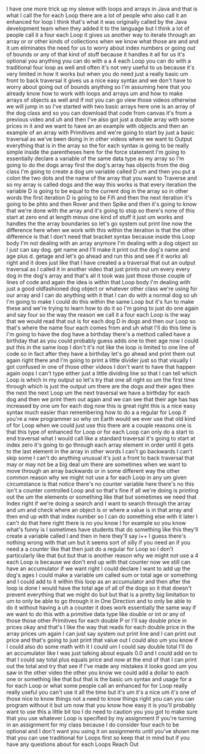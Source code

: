 I have one more trick up my sleeve with loops and arrays in Java and that is what I call the for each Loop there are a lot of people who also call it an enhanced for loop I think that's what it was originally called by the Java development team when they added it to the language but I think a lot of people call it a four each Loop it gives us another way to iterate through an array or or other kinds of collections when we know what those are and and it um eliminates the need for us to worry about index numbers or going out of bounds or any of that kind of stuff because it handles it all for us it's optional you anything you can do with a a 4 each Loop you can do with a traditional four loop as well and often it's not very useful to us because it's very limited in how it works but when you do need just a really basic um front to back traversal it gives us a nice easy syntax and we don't have to worry about going out of bounds anything so I'm assuming here that you already know how to work with loops and arrays um and how to make arrays of objects as well and if not you can go view those videos otherwise we will jump in so I've started with two basic arrays here one is an array of the dog class and so you can download that code from canvas it's from a previous video and uh and then I've also got just a double array with some prices in it and we want to have an an example with objects and then an example of an array with Primitives and we're going to start by just a basic traversal as we've been doing in in other videos where we want to Output everything that is in the array so the for each syntax is going to be really simple inside the parentheses here for the force statement I'm going to essentially declare a variable of the same data type as my array so I'm going to do the dogs array first the dog's array has objects from the dog class I'm going to create a dog um variable called D um and then you put a colon the two dots and the name of the array that you want to Traverse and so my array is called dogs and the way this works is that every iteration the variable D is going to be equal to the current dog in the array so in other words the first iteration D is going to be Fifi and then the next iteration it's going to be phto and then Rover and then Spike and then it's going to know that we're done with the array and it's going to stop so there's none of this start at zero end at length minus one kind of stuff it just um works and handles the the array boundaries so let's go system out print line now the difference here when we work with this within the iteration is that the other difference is that I don't need that bracket syntax because inside this Loop body I'm not dealing with an array anymore I'm dealing with a dog object so I just can say dog. get name and I'll make it print out the dog's name and age plus d. getage and let's go ahead and run this and see if it works all right and it does just like that I have created a a traversal that out an output traversal as I called it in another video that just prints out um every every dog in the dog's array and that's all it took was just those those couple of lines of code and again the idea is within that Loop body I'm dealing with just a good oldfashioned dog object or whatever other class we're using for our array and I can do anything with it that I can do with a normal dog so uh I'm going to make I could do this within the same Loop but it's fun to make these and we're trying to learn how to do it so I'm going to just do one again and say four so the way the reason we call it a four each Loop is the way that we would read that out is for each dog D in dogs and then our Loop so that's where the name four each comes from and uh what I'll do this time is I'm going to have the dog have a birthday there's a method called have a birthday that as you could probably guess adds one to their age now I could put this in the same loop I don't it's not like the loop is limited to one line of code so in fact after they have a birthday let's go ahead and print them out again right there and I'm going to print a little divider just so that visually I got confused in one of those other videos I don't want to have that happen again oops I can't type either just a little dividing line so that I can tell which Loop is which in my output so let's try that one all right so um the first time through which is just the output um there are the dogs and their ages then the next the next Loop um the next traversal we have a birthday for each dog and then we print them out again and we can see that their age has has increased by one um for each dog now this is great right this is a nice easy syntax much easier than remembering how to do a a regular for Loop if you're a new programmer so why on Earth would we ever use that old kind of for Loop when we could just use this there are a couple reasons one is that this type of enhanced for Loop or for each Loop can only do a start to end traversal what I would call like a standard traversal it's going to start at index zero it's going to go through each array element in order until it gets to the last element in the array in other words I can't go backwards I can't skip some I can't do anything unusual it's just a front to back traversal that may or may not be a big deal um there are sometimes when we want to move through an array backwards or in some different way the other common reason why we might not use a for each Loop in any um given circumstance is that notice there's no counter variable here there's no this isn't a counter controlled Loop and so that's fine if all we're doing is printing out the um the elements or something like that but sometimes we need that Index right if we're doing a search and I want to search through the array and um and check where an object is or where a value is in that array and then end up with that index number so I can do something else with it later I can't do that here right there is no you know I for example so you know what's funny is I sometimes have students that do something like this they'll create a variable called I and then in here they'll say i++ I guess there's nothing wrong with that um but it seems sort of silly if you need an if you need a a counter like that then just do a regular for Loop so I don't particularly like that but but that is another reason why we might not use a 4 each Loop is because we don't end up with that counter now we still can have an accumulator if we want right I could declare I want to add up the dog's ages I could make a variable um called sum or total age or something and I could add to it within this loop as an accumulator and then after the loop is done I would have the total age of all of the dogs so it that doesn't prevent everything that we might do but but that is a pretty big limitation to um to only be able to go through it in One Direction and to only be able to do it without having a uh a counter it does work essentially the same way if we want to do this with a primitive data type like double or int or any of those those other Primitives for each double P or I'll say double price in prices okay and that's I like the way that reads for each double price in the array prices um again I can just say system out print line and I can print out price and that's going to just print that value out I could also um you know if I could also do some math with it I could um I could say double total I'll do an accumulator like I was just talking about equals 0.0 and I could add on to that I could say total plus equals price and now at the end of that I can print out the total and try that see if I've made any mistakes it looks good um you saw in the other video the other you know we could add a dollar to each one or something like that but that is the basic um syntax and usage for a for each Loop or what some people call an enhanced for for Loop really really useful you can't use it all the time but it's um it's a nice um it's one of those nice to know things not a need to know things right you can you can program without it but um now that you know how easy it is you'll probably want to use this a little bit too I do need to caution you you got to make sure that you use whatever Loop is specified by my assignment if you're turning in an assignment for my class because I do consider four each to be optional and I don't want you using it on assignments until you've shown me that you can use traditional for Loops first so keep that in mind but if you have any questions about for each Loops Reach Out